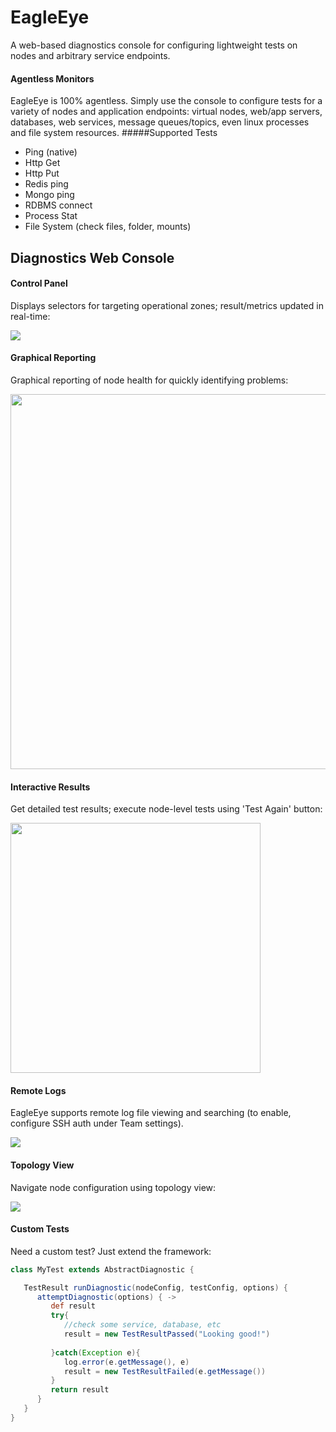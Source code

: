 EagleEye
=========
A web-based diagnostics console for configuring lightweight tests on nodes and arbitrary service endpoints. 

#### Agentless Monitors
EagleEye is 100% agentless. Simply use the console to configure tests for a variety of nodes and application endpoints: virtual nodes, web/app servers, databases, web services, message queues/topics, even linux processes and file system resources.
#####Supported Tests
- Ping (native)   
- Http Get        
- Http Put        
- Redis ping      
- Mongo ping      
- RDBMS connect   
- Process Stat    
- File System (check files, folder, mounts)



## Diagnostics Web Console

#### Control Panel
Displays selectors for targeting operational zones; result/metrics updated in real-time:
<p>
<a href="http://www.nextideapartners.com/site/images/git/panel.png"><img src="http://www.nextideapartners.com/site/images/git/panel.png" /></a>
<p>

#### Graphical Reporting
Graphical reporting of node health for quickly identifying problems:
<p>
<a href="http://www.nextideapartners.com/site/images/git/diag1.png">
  <img src="http://www.nextideapartners.com/site/images/git/diag1.png" width="600px"/>
</a>
<p>


#### Interactive Results
Get detailed test results; execute node-level tests using 'Test Again' button:
<p>
<a href="http://www.nextideapartners.com/site/images/git/results1.png">
  <img src="http://www.nextideapartners.com/site/images/git/results1.png" width="400px"/>
</a>
<p>

#### Remote Logs
EagleEye supports remote log file viewing and searching (to enable, configure SSH auth under Team settings).
<p>
<a href="http://www.nextideapartners.com/site/images/git/logs2.png">
  <img src="http://www.nextideapartners.com/site/images/git/logs2.png"/>
</a>
<p>

#### Topology View
Navigate node configuration using topology view:
<p>
<a href="http://www.nextideapartners.com/site/images/git/topo1.png">
  <img src="http://www.nextideapartners.com/site/images/git/topo1.png"/>
</a>
<p>

#### Custom Tests
Need a custom test? Just extend the framework:
```groovy
class MyTest extends AbstractDiagnostic {

   TestResult runDiagnostic(nodeConfig, testConfig, options) {
      attemptDiagnostic(options) { ->
         def result
         try{                     
            //check some service, database, etc
            result = new TestResultPassed("Looking good!")
            
         }catch(Exception e){
            log.error(e.getMessage(), e)
            result = new TestResultFailed(e.getMessage())            
         }
         return result
      }
   }
}
```
